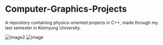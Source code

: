 # Computer-Graphics-Projects

A repository containing physics-oriented projects in C++, made through my last semester in Keimyung University.

![image2](https://github.com/titouandelpech/Computer-Graphics-Projects/assets/63298260/48c632a0-6b9c-4ce8-af77-b53966ec1eeb)
![image](https://github.com/titouandelpech/Computer-Graphics-Projects/assets/63298260/ab2da8c3-2573-4b96-9482-c5dd3c182ce6)
